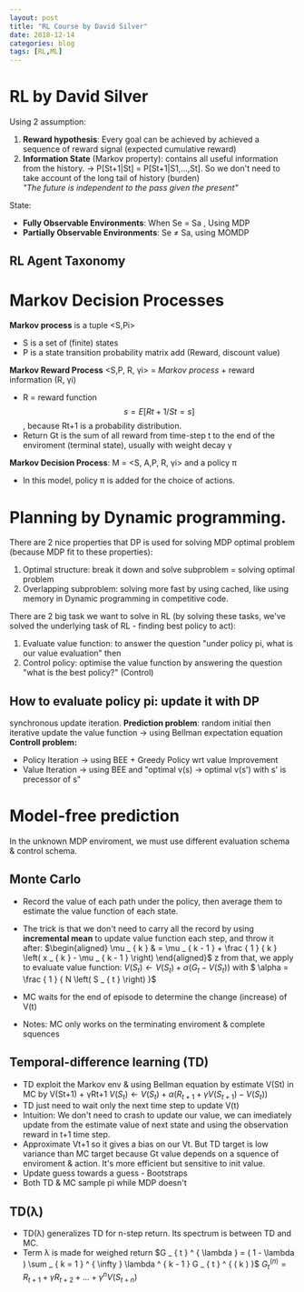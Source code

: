 ```yaml
---
layout: post
title: "RL Course by David Silver"
date: 2018-12-14
categories: blog
tags: [RL,ML]
---
```

# RL by David Silver
Using 2 assumption:  
1.  **Reward hypothesis**: Every goal can be achieved by achieved a sequence of reward signal (expected cumulative reward)  
2. **Information State** (Markov property): contains all useful information from the history. -> P[St+1|St] = P[St+1|S1,...,St]. So we don't need to take account of the long tail of history (burden)  
*"The future is independent to the pass given the present"*

State:  
- **Fully Observable Environments**: When Se = Sa , Using MDP  
- **Partially Observable Environments**: Se ≠ Sa, using MOMDP  

## RL Agent Taxonomy

# Markov Decision Processes
**Markov process** is a tuple <S,Pi>  
- S is a set of (finite) states  
- P is a state transition probability matrix add (Reward, discount value)  

**Markov Reward Process** <S,P, R, γi>  = *Markov process* + reward information (R, γi)
- R = reward function $$ s = E[Rt+1 / St = s] $$,  because Rt+1 is a probability distribution.
- Return Gt is the sum of all reward from time-step t to the end of the enviroment (terminal state), usually with weight decay γ

**Markov Decision Process**:  M = <S, A,P, R, γi> and a policy π  
- In this model, policy π is added for the choice of actions.

# Planning by Dynamic programming.
There are 2 nice properties that DP is used for solving MDP optimal problem (because MDP fit to these properties):   
1. Optimal structure: break it down and solve subproblem = solving optimal problem
2. Overlapping subproblem: solving more fast by using cached, like using memory in Dynamic programming in competitive code.

There are 2 big task we want to solve in RL (by solving these tasks, we've solved the underlying task of RL - finding best policy to act):
1. Evaluate value function: to answer the question "under policy pi, what is our value evaluation" then
2. Control policy: optimise the value function by answering the question "what is the best policy?" (Control) 
## How to evaluate policy pi: update it with DP 
synchronous update iteration.
**Prediction problem**: random initial then iterative update the value function -> using Bellman expectation equation
**Controll problem:**
- Policy Iteration -> using BEE + Greedy Policy wrt value Improvement
- Value Iteration -> using BEE and "optimal v(s) -> optimal v(s') with s' is precessor of s"

# Model-free prediction
In the unknown MDP enviroment, we must use different evaluation schema &  control schema. 
## Monte Carlo
- Record the value of each path under the policy, then average them to estimate the value function of each state. 
- The trick is that we don't need to carry all the record by using **incremental mean** to update value function each step, and throw it after: 
$\begin{aligned} \mu _ { k } & =  \mu _ { k - 1 } + \frac { 1 } { k } \left( x _ { k } - \mu _ { k - 1 } \right) \end{aligned}$ z
from that, we apply to evaluate value function: 
$V \left( S _ { t } \right) \leftarrow V \left( S _ { t } \right) + \alpha \left( G _ { t } - V \left( S _ { t } \right) \right)$
with  $ \alpha = \frac { 1 } { N \left( S _ { t } \right) }$

- MC waits for the end of episode to determine the change (increase) of V(t)
- Notes: MC only works on the terminating enviroment & complete squences
## Temporal-difference learning (TD)
- TD exploit the Markov env & using Bellman equation by estimate V(St) in MC by V(St+1) + γRt+1 
$V \left( S _ { t } \right) \leftarrow V \left( S _ { t } \right) + \alpha \left( R _ { t + 1 } + \gamma V \left( S _ { t + 1 } \right) - V \left( S _ { t } \right) \right)$
- TD just need to wait only the next time step to update V(t)
- Intuition: We don't need to crash to update our value, we can imediately update from the estimate value of next state and using the observation reward in t+1 time step. 
- Approximate Vt+1 so it gives a bias on our Vt. But TD target is low variance than MC target because Gt value depends on a squence of enviroment & action. It's more efficient but sensitive to init value.
- Update guess towards a guess - Bootstraps 
- Both TD & MC sample pi while MDP doesn't
## TD(λ)
- TD(λ) generalizes TD for n-step return. Its spectrum is between TD and MC.
- Term λ is made for weighed return 
$G _ { t } ^ { \lambda } = ( 1 - \lambda ) \sum _ { k = 1 } ^ { \infty } \lambda ^ { k - 1 } G _ { t } ^ { ( k ) }$ 
$G _ { t } ^ { ( n ) } = R _ { t + 1 } + \gamma R _ { t + 2 } + \ldots + \gamma ^ { n } V \left( S _ { t + n } \right)$


 



	



 


